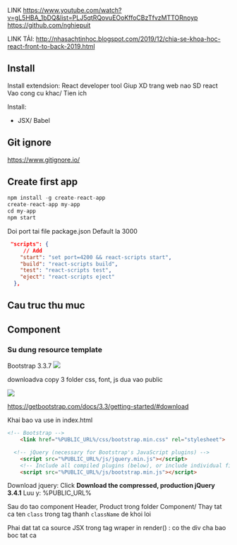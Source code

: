 LINK
https://www.youtube.com/watch?v=gL5HBA_1bDQ&list=PLJ5qtRQovuEOoKffoCBzTfvzMTTORnoyp
https://github.com/nghiepuit

LINK TẢI: http://nhasachtinhoc.blogspot.com/2019/12/chia-se-khoa-hoc-react-front-to-back-2019.html


## Install

Install extendsion: React developer tool
Giup XD trang web nao SD react  
Vao cong cu khac/ Tien ich

Install:

- JSX/ Babel

## Git ignore

https://www.gitignore.io/

## Create first app

```ts
npm install -g create-react-app
create-react-app my-app
cd my-app
npm start
```

Doi port tai file package.json
Default la 3000

```json
 "scripts": {
     // Add
    "start": "set port=4200 && react-scripts start",
    "build": "react-scripts build",
    "test": "react-scripts test",
    "eject": "react-scripts eject"
  },
```

## Cau truc thu muc

## Component
### Su dung resource template
Bootstrap 3.3.7
![](../root/img/2019-12-25-23-51-09.png)  

downloadva copy 3 folder css, font, js dua vao public

![](../root/img/2019-12-25-23-53-09.png)  

https://getbootstrap.com/docs/3.3/getting-started/#download

Khai bao va use in index.html
```html
<!-- Bootstrap -->
    <link href="%PUBLIC_URL%/css/bootstrap.min.css" rel="stylesheet">

  <!-- jQuery (necessary for Bootstrap's JavaScript plugins) -->
    <script src="%PUBLIC_URL%/js/jquery.min.js"></script>
    <!-- Include all compiled plugins (below), or include individual files as needed -->
    <script src="%PUBLIC_URL%/js/bootstrap.min.js"></script>
```

Download jquery: Click **Download the compressed, production jQuery 3.4.1**
Luu y: %PUBLIC_URL%

Sau do tao component Header, Product trong folder Component/
Thay tat ca ten `class` trong tag thanh `className` de khoi loi

Phai dat tat ca source JSX trong tag wraper in render() : co the div cha bao boc tat ca